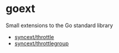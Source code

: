 # goext

Small extensions to the Go standard library

- [syncext/throttle](https://github.com/andreynering/goext/tree/master/syncext/throttle)
- [syncext/throttlegroup](https://github.com/andreynering/goext/tree/master/syncext/throttlegroup)

